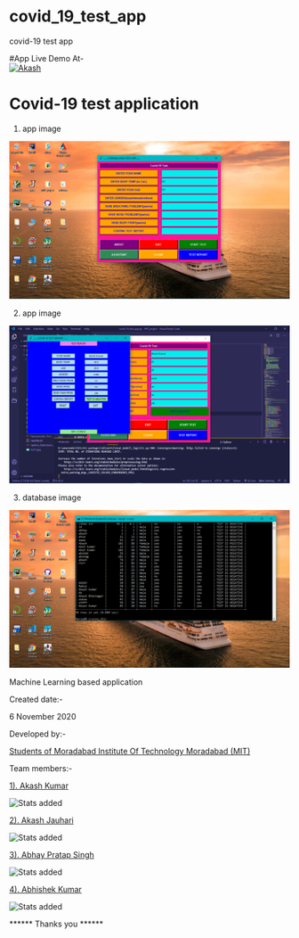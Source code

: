 # covid_19_test_app
covid-19 test app

#App Live Demo At-
<br>
[![Akash](https://img.shields.io/badge/Akash%20Kumar%20(covid%2019%20test%20app)-while?style=for-the-badge&logo=heroku&logoColor=black)](https://covid19testapp.herokuapp.com) 


# Covid-19 test application
1. app image


![image](https://github.com/Akash671/ML-Project/blob/master/app/appImage/img1.png)
<br>


2. app image


![image](https://github.com/Akash671/ML-Project/blob/master/app/appImage/img3.png)
<br>

3. database image



![image](https://github.com/Akash671/ML-Project/blob/master/app/appImage/img5.png)
<br>


Machine Learning based application 

Created date:-

6 November 2020

Developed by:- 

<a href="https://www.mitmoradabad.edu.in">Students of Moradabad Institute Of Technology Moradabad
(MIT)</a>

Team members:-

<a href="https://github.com/Akash671">1). Akash Kumar</a>

![Stats added](https://github-readme-stats.vercel.app/api?username=Akash671&&show_icons=true)
<!--
![Languages Stats](https://github-readme-stats.vercel.app/api/top-langs/?username=Akash671)
-->
<a href="https://github.com/Akashjhr24">2). Akash Jauhari</a>

![Stats added](https://github-readme-stats.vercel.app/api?username=Akashjhr24&&show_icons=true)
<!--
![Languages Stats](https://github-readme-stats.vercel.app/api/top-langs/?username=Akashjhr24)
-->
<a href="https://github.com/thakur8630">3). Abhay Pratap Singh</a>

![Stats added](https://github-readme-stats.vercel.app/api?username=thakur8630&&show_icons=true)
<!--
![Languages Stats](https://github-readme-stats.vercel.app/api/top-langs/?username=thakur8630)
-->
<a href="https://github.com/abhishek4528">4). Abhishek Kumar</a>

![Stats added](https://github-readme-stats.vercel.app/api?username=abhishek4528&&show_icons=true)
<!--
![Languages Stats](https://github-readme-stats.vercel.app/api/top-langs/?username=abhishek4528)
-->

****** Thanks you ******
